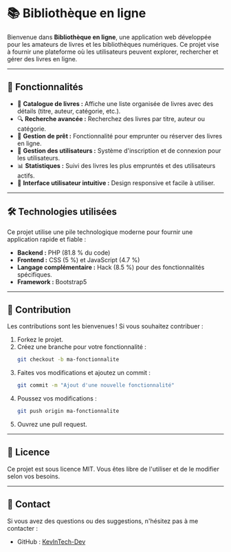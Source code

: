 
# 📚 Bibliothèque en ligne

Bienvenue dans **Bibliothèque en ligne**, une application web développée pour les amateurs de livres et les bibliothèques numériques. Ce projet vise à fournir une plateforme où les utilisateurs peuvent explorer, rechercher et gérer des livres en ligne.

---

## 🌟 Fonctionnalités

- 📖 **Catalogue de livres :** Affiche une liste organisée de livres avec des détails (titre, auteur, catégorie, etc.).
- 🔍 **Recherche avancée :** Recherchez des livres par titre, auteur ou catégorie.
- 🛒 **Gestion de prêt :** Fonctionnalité pour emprunter ou réserver des livres en ligne.
- 👥 **Gestion des utilisateurs :** Système d'inscription et de connexion pour les utilisateurs.
- 📊 **Statistiques :** Suivi des livres les plus empruntés et des utilisateurs actifs.
- 🎨 **Interface utilisateur intuitive :** Design responsive et facile à utiliser.

---

## 🛠️ Technologies utilisées

Ce projet utilise une pile technologique moderne pour fournir une application rapide et fiable :

- **Backend :** PHP (81.8 % du code)
- **Frontend :** CSS (5 %) et JavaScript (4.7 %)
- **Langage complémentaire :** Hack (8.5 %) pour des fonctionnalités spécifiques.
- **Framework :** Bootstrap5
---

## 🤝 Contribution

Les contributions sont les bienvenues ! Si vous souhaitez contribuer :
1. Forkez le projet.
2. Créez une branche pour votre fonctionnalité :
   ```bash
   git checkout -b ma-fonctionnalite
   ```
3. Faites vos modifications et ajoutez un commit :
   ```bash
   git commit -m "Ajout d'une nouvelle fonctionnalité"
   ```
4. Poussez vos modifications :
   ```bash
   git push origin ma-fonctionnalite
   ```
5. Ouvrez une pull request.

---

## 📜 Licence
Ce projet est sous licence MIT. Vous êtes libre de l'utiliser et de le modifier selon vos besoins.

---

## 📧 Contact

Si vous avez des questions ou des suggestions, n'hésitez pas à me contacter :
- GitHub : [KevInTech-Dev](https://github.com/KevInTech-Dev)
